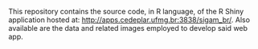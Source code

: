 This repository contains the source code, in R language, of the R Shiny application hosted at: http://apps.cedeplar.ufmg.br:3838/sigam_br/. Also available are the data and related images employed to develop said web app.
